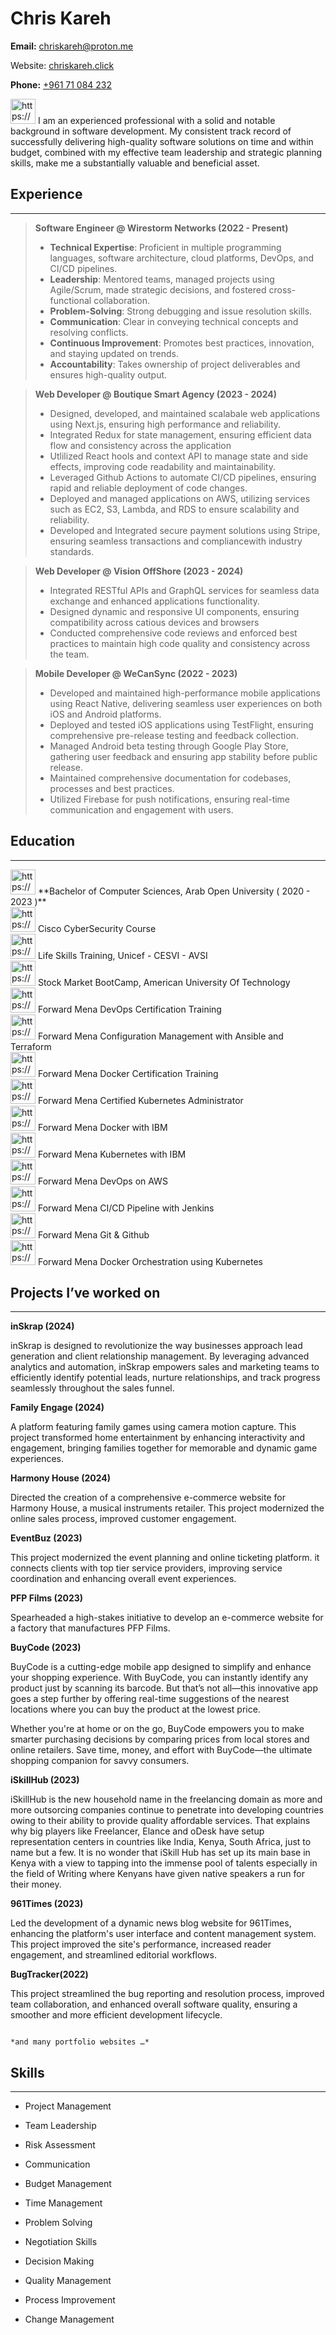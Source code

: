 # Chris Kareh

**Email:** [chriskareh@proton.me](mailto:johnsmith@example.com)

Website: [chriskareh.click](https://www.chriskareh.click)

**Phone:** [+961 71 084 232](tel:)

<aside>
<img src="https://www.notion.so/icons/bookmark_gray.svg" alt="https://www.notion.so/icons/bookmark_gray.svg" width="40px" /> I am an experienced professional with a solid and notable background in software development. My consistent track record of successfully delivering high-quality software solutions on time and within budget, combined with my effective team leadership and strategic planning skills, make me a substantially valuable and beneficial asset.

</aside>

## Experience

---

> **Software Engineer @ Wirestorm Networks (2022 - Present)**
> 
> - **Technical Expertise**: Proficient in multiple programming languages, software architecture, cloud platforms, DevOps, and CI/CD pipelines.
> - **Leadership**: Mentored teams, managed projects using Agile/Scrum, made strategic decisions, and fostered cross-functional collaboration.
> - **Problem-Solving**: Strong debugging and issue resolution skills.
> - **Communication**: Clear in conveying technical concepts and resolving conflicts.
> - **Continuous Improvement**: Promotes best practices, innovation, and staying updated on trends.
> - **Accountability**: Takes ownership of project deliverables and ensures high-quality output.

> **Web Developer @ Boutique Smart Agency (2023 - 2024)**
> 
> - Designed, developed, and maintained scalabale web applications using Next.js, ensuring high performance and reliability.
> - Integrated Redux for state management, ensuring efficient data flow and consistency across the application
> - Utlilized React hools and context API to manage state and side effects, improving code readability and maintainability.
> - Leveraged Github Actions to automate CI/CD pipelines, ensuring rapid and reliable deployment of code changes.
> - Deployed and managed applications on AWS, utilizing services such as EC2, S3, Lambda, and RDS to ensure scalability and reliability.
> - Developed and Integrated secure payment solutions using Stripe, ensuring seamless transactions and compliancewith industry standards.

> **Web Developer @ Vision OffShore (2023 - 2024)**
> 
> - Integrated RESTful APIs and GraphQL services for seamless data exchange and enhanced applications functionality.
> - Designed dynamic and responsive UI components, ensuring compatibility across catious devices and browsers
> - Conducted comprehensive code reviews and enforced best practices to maintain high code quality and consistency across the team.

> **Mobile Developer @ WeCanSync (2022 - 2023)**
> 
> - Developed and maintained high-performance mobile applications using React Native, delivering seamless user experiences on both iOS and Android platforms.
> - Deployed and tested iOS applications using TestFlight, ensuring comprehensive pre-release testing and feedback collection.
> - Managed Android beta testing through Google Play Store, gathering user feedback and ensuring app stability before public release.
> - Maintained comprehensive documentation for codebases, processes and best practices.
> - Utilized Firebase for push notifications, ensuring real-time communication and engagement with users.

## Education

---

<aside>
<img src="https://www.notion.so/icons/graduate_gray.svg" alt="https://www.notion.so/icons/graduate_gray.svg" width="40px" /> **Bachelor of Computer Sciences, Arab Open University ( 2020 - 2023 )**

</aside>

<aside>
<img src="https://www.notion.so/icons/document_gray.svg" alt="https://www.notion.so/icons/document_gray.svg" width="40px" /> Cisco CyberSecurity Course

</aside>

<aside>
<img src="https://www.notion.so/icons/document_gray.svg" alt="https://www.notion.so/icons/document_gray.svg" width="40px" /> Life Skills Training, Unicef - CESVI - AVSI

</aside>

<aside>
<img src="https://www.notion.so/icons/document_gray.svg" alt="https://www.notion.so/icons/document_gray.svg" width="40px" /> Stock Market BootCamp, American University Of Technology

</aside>

<aside>
<img src="https://www.notion.so/icons/document_gray.svg" alt="https://www.notion.so/icons/document_gray.svg" width="40px" /> Forward Mena DevOps Certification Training

</aside>

<aside>
<img src="https://www.notion.so/icons/document_gray.svg" alt="https://www.notion.so/icons/document_gray.svg" width="40px" /> Forward Mena Configuration Management with Ansible and Terraform

</aside>

<aside>
<img src="https://www.notion.so/icons/document_gray.svg" alt="https://www.notion.so/icons/document_gray.svg" width="40px" /> Forward Mena Docker Certification Training

</aside>

<aside>
<img src="https://www.notion.so/icons/document_gray.svg" alt="https://www.notion.so/icons/document_gray.svg" width="40px" /> Forward Mena Certified Kubernetes Administrator

</aside>

<aside>
<img src="https://www.notion.so/icons/document_gray.svg" alt="https://www.notion.so/icons/document_gray.svg" width="40px" /> Forward Mena Docker with IBM

</aside>

<aside>
<img src="https://www.notion.so/icons/document_gray.svg" alt="https://www.notion.so/icons/document_gray.svg" width="40px" /> Forward Mena Kubernetes with IBM

</aside>

<aside>
<img src="https://www.notion.so/icons/document_gray.svg" alt="https://www.notion.so/icons/document_gray.svg" width="40px" /> Forward Mena DevOps on AWS

</aside>

<aside>
<img src="https://www.notion.so/icons/document_gray.svg" alt="https://www.notion.so/icons/document_gray.svg" width="40px" /> Forward Mena CI/CD Pipeline with Jenkins

</aside>

<aside>
<img src="https://www.notion.so/icons/document_gray.svg" alt="https://www.notion.so/icons/document_gray.svg" width="40px" /> Forward Mena Git & Github

</aside>

<aside>
<img src="https://www.notion.so/icons/document_gray.svg" alt="https://www.notion.so/icons/document_gray.svg" width="40px" /> Forward Mena Docker Orchestration using Kubernetes

</aside>

## Projects I’ve worked on

---

**inSkrap (2024)**

inSkrap is designed to revolutionize the way businesses approach lead generation and client relationship management. By leveraging advanced analytics and automation, inSkrap empowers sales and marketing teams to efficiently identify potential leads, nurture relationships, and track progress seamlessly throughout the sales funnel.

**Family Engage (2024)**

A platform featuring family games using camera motion capture. This project transformed home entertainment by enhancing interactivity and engagement, bringing families together for memorable and dynamic game experiences.

**Harmony House (2024)**

Directed the creation of a comprehensive e-commerce website for Harmony House, a musical instruments retailer. This project modernized the online sales process, improved customer engagement.

**EventBuz (2023)**

This project modernized the event planning and online ticketing platform. it connects clients with top tier service providers, improving service coordination and enhancing overall event experiences.

**PFP Films (2023)**

Spearheaded a high-stakes initiative to develop an e-commerce website for a factory that manufactures PFP Films.

**BuyCode (2023)**

BuyCode is a cutting-edge mobile app designed to simplify and enhance your shopping experience. With BuyCode, you can instantly identify any product just by scanning its barcode. But that’s not all—this innovative app goes a step further by offering real-time suggestions of the nearest locations where you can buy the product at the lowest price.

Whether you're at home or on the go, BuyCode empowers you to make smarter purchasing decisions by comparing prices from local stores and online retailers. Save time, money, and effort with BuyCode—the ultimate shopping companion for savvy consumers.

**iSkillHub (2023)**

iSkillHub is the new household name in the freelancing domain as more and more outsorcing companies continue to penetrate into developing countries owing to their ability to provide quality affordable services. That explains why big players like Freelancer, Elance and oDesk have setup representation centers in countries like India, Kenya, South Africa, just to name but a few. It is no wonder that iSkill Hub has set up its main base in Kenya with a view to tapping into the immense pool of talents especially in the field of Writing where Kenyans have given native speakers a run for their money.

**961Times (2023)**

Led the development of a dynamic news blog website for 961Times, enhancing the platform's user interface and content management system. This project improved the site's performance, increased reader engagement, and streamlined editorial workflows.

**BugTracker(2022)**

This project streamlined the bug reporting and resolution process, improved team collaboration, and enhanced overall software quality, ensuring a smoother and more efficient development lifecycle.

                                                                                                          *and many portfolio websites …*

## Skills

---

- Project Management
- Team Leadership
- Risk Assessment
- Communication

- Budget Management
- Time Management
- Problem Solving
- Negotiation Skills

- Decision Making
- Quality Management
- Process Improvement
- Change Management